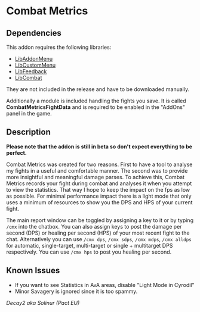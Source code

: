 # Combat Metrics

## Dependencies

This addon requires the following libraries:

* [LibAddonMenu](https://www.esoui.com/downloads/info7-LibAddonMenu.html)
* [LibCustomMenu](https://www.esoui.com/downloads/info1146-LibCustomMenu.html)
* [LibFeedback](https://www.esoui.com/downloads/info2079-LibFeedback.html)
* [LibCombat](https://www.esoui.com/downloads/info2528-LibCombat.html)

They are not included in the release and have to be downloaded manually.

Additionally a module is included handling the fights you save. It is called **CombatMetricsFightData** and is required to be enabled in the "AddOns" panel in the game.

## Description

**Please note that the addon is still in beta so don't expect everything to be perfect.**

Combat Metrics was created for two reasons. First to have a tool to analyse my fights in a useful and comfortable manner. The second was to provide more insightful and meaningful damage parses. To achieve this, Combat Metrics records your fight during combat and analyses it when you attempt to view the statistics. That way I hope to keep the impact on the fps as low as possible. For minimal performance impact there is a light mode that only uses a minimum of resources to show you the DPS and HPS of your current fight.

The main report window can be toggled by assigning a key to it or by typing `/cmx` into the chatbox. 
You can also assign keys to post the damage per second (DPS) or healing per second (HPS) of your most recent fight to the chat. Alternatively you can use `/cmx dps`, `/cmx sdps`, `/cmx mdps`, `/cmx alldps` for automatic, single-target, multi-target or single + multitarget DPS respectively. You can use `/cmx hps` to post you healing per second.

## Known Issues
* If you want to see Statistics in AvA areas, disable "Light Mode in Cyrodil"
* Minor Savagery is ignored since it is too spammy.

*Decay2 aka Solinur (Pact EU)*
